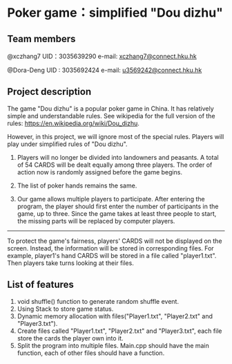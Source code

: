 # Poker game：simplified "Dou dizhu"

## Team members
@xczhang7 UID：3035639290 e-mail: xczhang7@connect.hku.hk

@Dora-Deng UID : 3035692424 e-mail: u3569242@connect.hku.hk

## Project description
The game "Dou dizhu" is a popular poker game in China. It has relatively simple and understandable rules. See wikipedia for the full version of the rules: https://en.wikipedia.org/wiki/Dou_dizhu.

However, in this project, we will ignore most of the special rules. Players will play under simplified rules of "Dou dizhu".

1. Players will no longer be divided into landowners and peasants. A total of 54 CARDS will be dealt equally among three players. The order of action now is randomly assigned before the game begins. 

2. The list of poker hands remains the same. 

3. Our game allows multiple players to participate. After entering the program, the player should first enter the number of participants in the game, up to three. Since the game takes at least three people to start, the missing parts will be replaced by computer players.
***
To protect the game's fairness, players' CARDS will not be displayed on the screen. Instead, the information will be stored in corresponding files. For example, player1's hand CARDS will be stored in a file called "player1.txt". Then players take turns looking at their files. 

## List of features

1. void shuffle() function to generate random shuffle event.
2. Using Stack to store game status.
3. Dynamic memory allocation with files("Player1.txt", "Player2.txt" and "Player3.txt"). 
4. Create files called "Player1.txt", "Player2.txt" and "Player3.txt", each file store the cards the player own into it.
5. Split the program into multiple files. Main.cpp should have the main function, each of other files should have a function.
